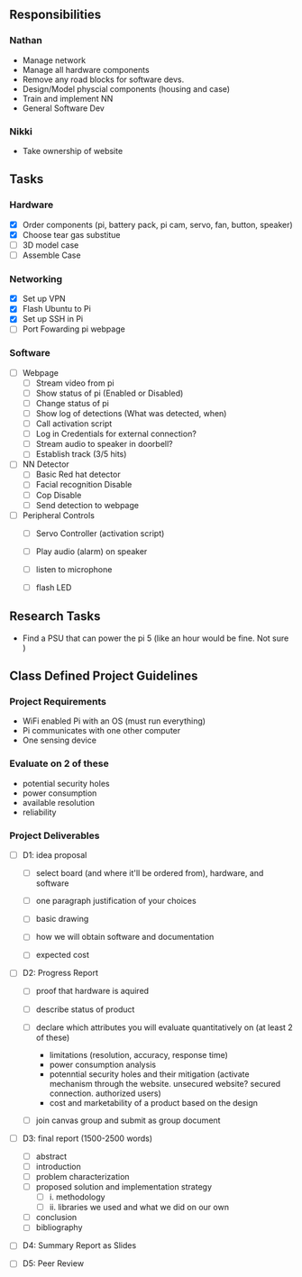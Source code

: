 ﻿## Responsibilities

### Nathan
* Manage network
* Manage all hardware components
* Remove any road blocks for software devs.
* Design/Model physcial components (housing and case)
* Train and implement NN
* General Software Dev 

### Nikki
* Take ownership of website

## Tasks

### Hardware
- [X] Order components (pi, battery pack, pi cam, servo, fan, button, speaker)
- [X] Choose tear gas substitue
- [ ] 3D model case
- [ ] Assemble Case

### Networking
- [X] Set up VPN
- [X] Flash Ubuntu to Pi
- [X] Set up SSH in Pi
- [ ] Port Fowarding pi webpage

### Software
- [ ] Webpage
  - [ ] Stream video from pi
  - [ ] Show status of pi (Enabled or Disabled)
  - [ ] Change status of pi
  - [ ] Show log of detections (What was detected, when)
  - [ ] Call activation script
  - [ ] Log in Credentials for external connection?
  - [ ] Stream audio to speaker in doorbell?
  - [ ] Establish track (3/5 hits)

- [ ] NN Detector
  - [ ] Basic Red hat detector
  - [ ] Facial recognition Disable
  - [ ] Cop Disable
  - [ ] Send detection to webpage

- [ ] Peripheral Controls
  - [ ] Servo Controller (activation script)
  - [ ] Play audio (alarm) on speaker
  - [ ] listen to microphone
  - [ ] flash LED


## Research Tasks

- Find a PSU that can power the pi 5 (like an hour would be fine. Not sure )

## Class Defined Project Guidelines
### Project Requirements
- WiFi enabled Pi with an OS (must run everything)
- Pi communicates with one other computer
- One sensing device

### Evaluate on 2 of these
- potential security holes
- power consumption
- available resolution
- reliability


### Project Deliverables
- [ ] D1: idea proposal
  - [ ] select board (and where it'll be ordered from), hardware, and software
  - [ ] one paragraph justification of your choices
  - [ ] basic drawing
  - [ ] how we will obtain software and documentation
  - [ ] expected cost


- [ ] D2: Progress Report
  - [ ] proof that hardware is aquired
  - [ ] describe status of product
  - [ ] declare which attributes you will evaluate quantitatively on (at least 2 of these)
    - limitations (resolution, accuracy, response time)
    - power consumption analysis
    - potenntial security holes and their mitigation (activate mechanism through the website. unsecured website? secured connection. authorized users)
    - cost and marketability of a product based on the design
  - [ ] join canvas group and submit as group document



- [ ] D3: final report (1500-2500 words)
  - [ ] abstract
  - [ ] introduction
  - [ ] problem characterization
  - [ ] proposed solution and implementation strategy
    - [ ] i. methodology
    - [ ] ii. libraries we used and what we did on our own
  - [ ] conclusion
  - [ ] bibliography 

- [ ] D4: Summary Report as Slides

- [ ] D5: Peer Review